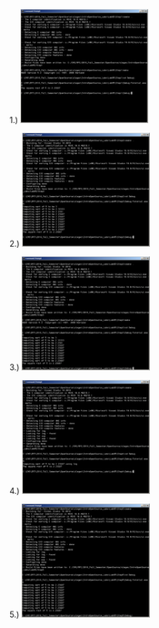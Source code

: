1.)
<img src="./Images/Step1_2.jpg" alt="Step 1" height="200">


2.)
<img src="./Images/Step2_1.jpg" alt="Step 2" height="200">


3.)
<img src="./Images/Step3_1.jpg" alt="Step 3" height="200">


4.)
<img src="./Images/Step4_1.jpg" alt="Step 4" height="200">


5.)
<img src="./Images/Step5_1.jpg" alt="Step 5" height="200">
